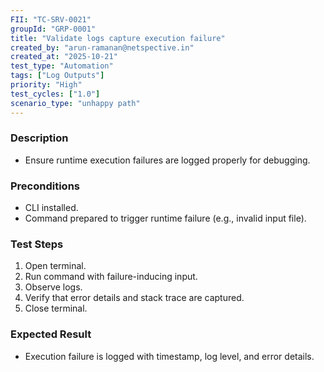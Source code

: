 ```yaml
---
FII: "TC-SRV-0021"
groupId: "GRP-0001"
title: "Validate logs capture execution failure"
created_by: "arun-ramanan@netspective.in"
created_at: "2025-10-21"
test_type: "Automation"
tags: ["Log Outputs"]
priority: "High"
test_cycles: ["1.0"]
scenario_type: "unhappy path"
---
```


### Description

- Ensure runtime execution failures are logged properly for debugging.

### Preconditions

- CLI installed.  
- Command prepared to trigger runtime failure (e.g., invalid input file).

### Test Steps

1. Open terminal.  
2. Run command with failure-inducing input.  
3. Observe logs.  
4. Verify that error details and stack trace are captured.  
5. Close terminal.

### Expected Result

- Execution failure is logged with timestamp, log level, and error details.
